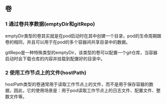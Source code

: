 ## 卷

### 1 通过卷共享数据(emptyDir和gitRepo)

emptyDir类型的卷其实就是在pod启动时在其中创建一个目录，pod的生命周期跟卷的相同，并且可以用于在pod的多个容器间共享目录中的数据。

gitRepo是一种特殊类型的emptyDir，该类型的卷可以配置一个git仓库，当容器启动时会下载仓库的内容并挂载到配置好的目录中。

### 2 使用工作节点上的文件(hostPath)

hostPath类型的卷通常用于读取工作节点上的文件，而不是用于保存容器的数据，因此，它的使用场景是：用于pod读取工作节点上的日志文件、配置文件、整数文件等。

